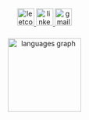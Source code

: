 ###

<div align="center">
  <a href="https://leetcode.com/chromaa/" target="_blank">
    <img src="https://img.shields.io/badge/leetcode-f9cb9c?logo=leetcode&logoColor=white&style=for-the-badge" height="35" alt="leetcode logo"  />
  </a>
  <a href="https://www.linkedin.com/in/andy-bukovcan/" target="_blank">
    <img src="https://img.shields.io/static/v1?message=LinkedIn&logo=linkedin&label=&color=0077B5&logoColor=white&labelColor=&style=for-the-badge" height="35" alt="linkedin logo"  />
  </a>
  <a href="mailto:andy.bukovcan@gmail.com" target="_blank">
    <img src="https://img.shields.io/static/v1?message=Gmail&logo=gmail&label=&color=D14836&logoColor=white&labelColor=&style=for-the-badge" height="35" alt="gmail logo"  />
  </a>
</div>

###
<div align="center">
  <img src="https://github-readme-stats.vercel.app/api/top-langs?username=andy-buk&locale=en&hide_title=false&layout=compact&card_width=320&langs_count=5&theme=dracula&hide_border=false" height="150" alt="languages graph"  />
</div>
